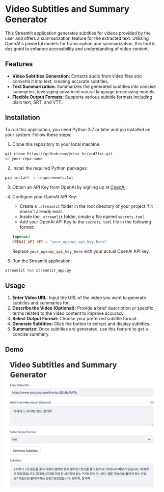 # Video Subtitles and Summary Generator

This Streamlit application generates subtitles for videos provided by the user and offers a summarization feature for the extracted text. Utilizing OpenAI's powerful models for transcription and summarization, this tool is designed to enhance accessibility and understanding of video content.

## Features

- **Video Subtitles Generation:** Extracts audio from video files and converts it into text, creating accurate subtitles.
- **Text Summarization:** Summarizes the generated subtitles into concise summaries, leveraging advanced natural language processing models.
- **Flexible Output Formats:** Supports various subtitle formats including plain text, SRT, and VTT.

## Installation

To run this application, you need Python 3.7 or later and pip installed on your system. Follow these steps:

1. Clone this repository to your local machine:

```bash
git clone https://github.com/ychoi-kr/vid2txt.git
cd your-repo-name
```

2. Install the required Python packages:

```bash
pip install -r requirements.txt
```

3. Obtain an API Key from OpenAI by signing up at [OpenAI](https://openai.com/).

4. Configure your OpenAI API Key:
    - Create a `.streamlit` folder in the root directory of your project if it doesn't already exist.
    - Inside the `.streamlit` folder, create a file named `secrets.toml`.
    - Add your OpenAI API Key to the `secrets.toml` file in the following format:
    
    ```toml
    [openai]
    OPENAI_API_KEY = "your_openai_api_key_here"
    ```
    
    Replace `your_openai_api_key_here` with your actual OpenAI API key.

5. Run the Streamlit application:

```bash
streamlit run streamlit_app.py
```

## Usage

1. **Enter Video URL:** Input the URL of the video you want to generate subtitles and summaries for.
2. **Describe the Video (Optional):** Provide a brief description or specific terms related to the video content to improve accuracy.
3. **Select Output Format:** Choose your preferred subtitle format.
4. **Generate Subtitles:** Click the button to extract and display subtitles.
5. **Summarize:** Once subtitles are generated, use this feature to get a concise summary.

## Demo

![](demo.png)

